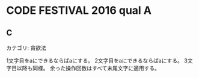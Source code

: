 # CODE FESTIVAL 2016 qual A

## C
カテゴリ: 貪欲法

1文字目をaにできるならばaにする。
2文字目をaにできるならばaにする。
3文字目以降も同様。
余った操作回数はすべて末尾文字に適用する。
